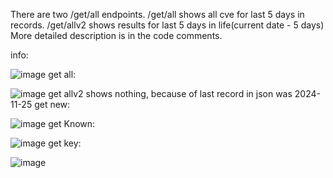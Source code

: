 There are two /get/all endpoints. /get/all shows all cve for last 5 days in records. /get/allv2 shows results for last 5 days in life(current date - 5 days)
More detailed description is in the code comments.

info:

![image](https://github.com/user-attachments/assets/dede8da9-ed2a-4355-98e9-9b2d895994e0)
get all:

![image](https://github.com/user-attachments/assets/b19770d7-6879-462a-9d32-3b725de7f3e9)
get allv2 shows nothing, because of last record in json was 2024-11-25
get new:

![image](https://github.com/user-attachments/assets/066beefb-4472-49f5-b428-7a060bb76e10)
get Known:

![image](https://github.com/user-attachments/assets/b8d8a850-623c-497b-9a5b-c634662f68b7)
get key:

![image](https://github.com/user-attachments/assets/03257830-9bbd-492f-8cbb-3c2a7e825a68)



